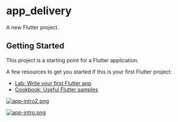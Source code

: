 # app_delivery

A new Flutter project.

## Getting Started

This project is a starting point for a Flutter application.

A few resources to get you started if this is your first Flutter project:

- [Lab: Write your first Flutter app](https://flutter.dev/docs/get-started/codelab)
- [Cookbook: Useful Flutter samples](https://flutter.dev/docs/cookbook)



[![app-intro2.png](https://i.postimg.cc/fbdWVnXW/app-intro2.png)](https://postimg.cc/Ff9X66Dw)

[![app-intro.png](https://i.postimg.cc/x1hTjTXF/app-intro.png)](https://postimg.cc/RW1zXmQc)

